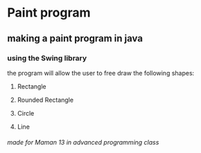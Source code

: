# Paint program

## making a paint program in java

### using the Swing library

the program will allow the user to free draw the following shapes:

1. Rectangle

1. Rounded Rectangle

1. Circle

1. Line

###### made for Maman 13 in advanced programming class